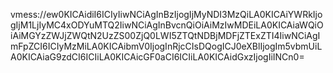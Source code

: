 vmess://ew0KICAidiI6ICIyIiwNCiAgInBzIjogIjMyNDI3MzQiLA0KICAiYWRkIjogIjM1LjIyMC4xODYuMTQ2IiwNCiAgInBvcnQiOiAiMzIwMDEiLA0KICAiaWQiOiAiMGYzZWJjZWQtN2UzZS00ZjQ0LWI5ZTQtNDBjMDFjZTExZTI4IiwNCiAgImFpZCI6ICIyMzMiLA0KICAibmV0IjogInRjcCIsDQogICJ0eXBlIjogIm5vbmUiLA0KICAiaG9zdCI6ICIiLA0KICAicGF0aCI6ICIiLA0KICAidGxzIjogIiINCn0=
